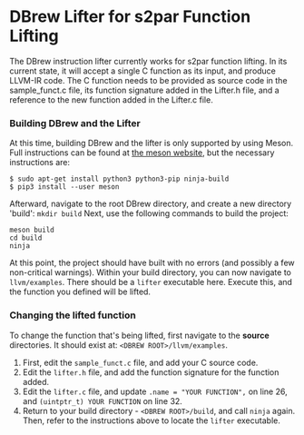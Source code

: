 # DBrew Lifter for s2par Function Lifting

The DBrew instruction lifter currently works for s2par function lifting. In its current state, it will accept a single C function as its input, and produce LLVM-IR code. The C function needs to be provided as source code in the sample_funct.c file, its function signature added in the Lifter.h file, and a reference to the new function added in the Lifter.c file.

### Building DBrew and the Lifter
At this time, building DBrew and the lifter is only supported by using Meson. Full instructions can be found at [the meson website](https://mesonbuild.com/Quick-guide.html), but the necessary instructions are:
```
$ sudo apt-get install python3 python3-pip ninja-build
$ pip3 install --user meson
```
Afterward, navigate to the root DBrew directory, and create a new directory 'build':
```mkdir build```
Next, use the following commands to build the project:
```
meson build
cd build
ninja
```
At this point, the project should have built with no errors (and possibly a few non-critical warnings). Within your build directory, you can now navigate to `llvm/examples`. There should be a `lifter` executable here. Execute this, and the function you defined will be lifted.

### Changing the lifted function
To change the function that's being lifted, first navigate to the **source** directories. It should exist at:
`<DBREW ROOT>/llvm/examples`. 
1. First, edit the `sample_funct.c` file, and add your C source code.
2. Edit the `lifter.h` file, and add the function signature for the function added.
3. Edit the `lifter.c` file, and update `.name = "YOUR FUNCTION",` on line 26, and `(uintptr_t) YOUR FUNCTION` on line 32.
4. Return to your build directory - `<DBREW ROOT>/build`, and call `ninja` again. Then, refer to the instructions above to locate the `lifter` executable.
